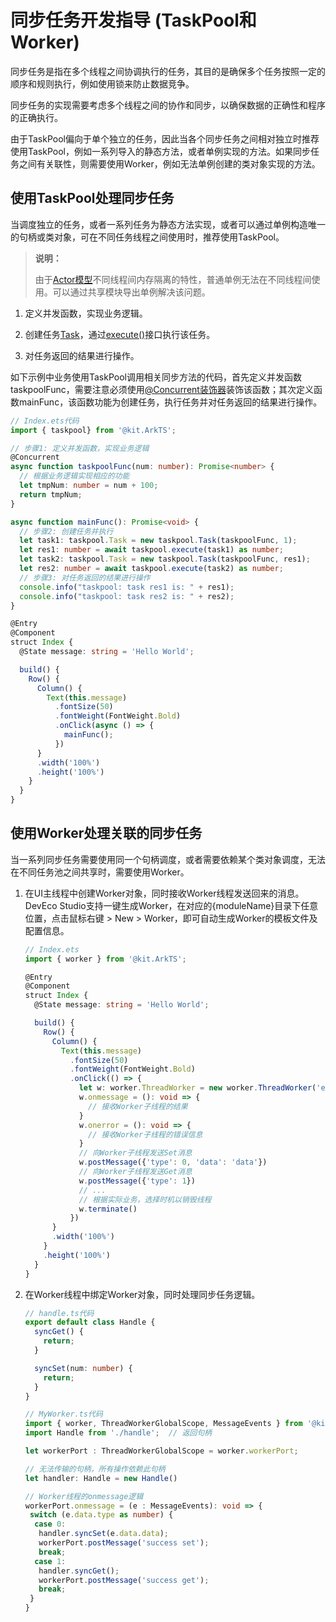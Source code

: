 # 同步任务开发指导 (TaskPool和Worker)


同步任务是指在多个线程之间协调执行的任务，其目的是确保多个任务按照一定的顺序和规则执行，例如使用锁来防止数据竞争。


同步任务的实现需要考虑多个线程之间的协作和同步，以确保数据的正确性和程序的正确执行。

由于TaskPool偏向于单个独立的任务，因此当各个同步任务之间相对独立时推荐使用TaskPool，例如一系列导入的静态方法，或者单例实现的方法。如果同步任务之间有关联性，则需要使用Worker，例如无法单例创建的类对象实现的方法。


## 使用TaskPool处理同步任务

当调度独立的任务，或者一系列任务为静态方法实现，或者可以通过单例构造唯一的句柄或类对象，可在不同任务线程之间使用时，推荐使用TaskPool。

> **说明：**
>
> 由于[Actor模型](multi-thread-concurrency-overview.md#actor模型)不同线程间内存隔离的特性，普通单例无法在不同线程间使用。可以通过共享模块导出单例解决该问题。

1. 定义并发函数，实现业务逻辑。

2. 创建任务[Task](../reference/apis-arkts/js-apis-taskpool.md#task)，通过[execute()](../reference/apis-arkts/js-apis-taskpool.md#taskpoolexecute-1)接口执行该任务。

3. 对任务返回的结果进行操作。

如下示例中业务使用TaskPool调用相关同步方法的代码，首先定义并发函数taskpoolFunc，需要注意必须使用[@Concurrent装饰器](taskpool-introduction.md#concurrent装饰器)装饰该函数；其次定义函数mainFunc，该函数功能为创建任务，执行任务并对任务返回的结果进行操作。


```ts
// Index.ets代码
import { taskpool} from '@kit.ArkTS';

// 步骤1: 定义并发函数，实现业务逻辑
@Concurrent
async function taskpoolFunc(num: number): Promise<number> {
  // 根据业务逻辑实现相应的功能
  let tmpNum: number = num + 100;
  return tmpNum;
}

async function mainFunc(): Promise<void> {
  // 步骤2: 创建任务并执行
  let task1: taskpool.Task = new taskpool.Task(taskpoolFunc, 1);
  let res1: number = await taskpool.execute(task1) as number;
  let task2: taskpool.Task = new taskpool.Task(taskpoolFunc, res1);
  let res2: number = await taskpool.execute(task2) as number;
  // 步骤3: 对任务返回的结果进行操作
  console.info("taskpool: task res1 is: " + res1);
  console.info("taskpool: task res2 is: " + res2);
}

@Entry
@Component
struct Index {
  @State message: string = 'Hello World';

  build() {
    Row() {
      Column() {
        Text(this.message)
          .fontSize(50)
          .fontWeight(FontWeight.Bold)
          .onClick(async () => {
            mainFunc();
          })
      }
      .width('100%')
      .height('100%')
    }
  }
}
```


## 使用Worker处理关联的同步任务

当一系列同步任务需要使用同一个句柄调度，或者需要依赖某个类对象调度，无法在不同任务池之间共享时，需要使用Worker。

1. 在UI主线程中创建Worker对象，同时接收Worker线程发送回来的消息。DevEco Studio支持一键生成Worker，在对应的{moduleName}目录下任意位置，点击鼠标右键 > New > Worker，即可自动生成Worker的模板文件及配置信息。

    ```ts
    // Index.ets
    import { worker } from '@kit.ArkTS';
    
    @Entry
    @Component
    struct Index {
      @State message: string = 'Hello World';
    
      build() {
        Row() {
          Column() {
            Text(this.message)
              .fontSize(50)
              .fontWeight(FontWeight.Bold)
              .onClick(() => {
                let w: worker.ThreadWorker = new worker.ThreadWorker('entry/ets/workers/MyWorker.ts');
                w.onmessage = (): void => {
                  // 接收Worker子线程的结果
                }
                w.onerror = (): void => {
                  // 接收Worker子线程的错误信息
                }
                // 向Worker子线程发送Set消息
                w.postMessage({'type': 0, 'data': 'data'})
                // 向Worker子线程发送Get消息
                w.postMessage({'type': 1})
                // ...
                // 根据实际业务，选择时机以销毁线程
                w.terminate()
              })
          }
          .width('100%')
        }
        .height('100%')
      }
    }
    ```


2. 在Worker线程中绑定Worker对象，同时处理同步任务逻辑。

    ```ts
    // handle.ts代码
    export default class Handle {
      syncGet() {
        return;
      }
    
      syncSet(num: number) {
        return;
      }
    }
    ```
    
    ```ts
    // MyWorker.ts代码
    import { worker, ThreadWorkerGlobalScope, MessageEvents } from '@kit.ArkTS';
    import Handle from './handle';  // 返回句柄
    
    let workerPort : ThreadWorkerGlobalScope = worker.workerPort;
    
    // 无法传输的句柄，所有操作依赖此句柄
    let handler: Handle = new Handle()
    
    // Worker线程的onmessage逻辑
    workerPort.onmessage = (e : MessageEvents): void => {
     switch (e.data.type as number) {
      case 0:
       handler.syncSet(e.data.data);
       workerPort.postMessage('success set');
       break;
      case 1:
       handler.syncGet();
       workerPort.postMessage('success get');
       break;
     }
    }
    ```
